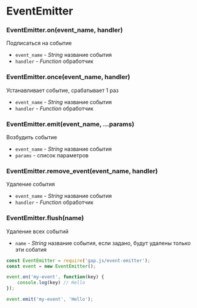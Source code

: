 # EventEmitter

### EventEmitter.on(event_name, handler)
Подписаться на событие
* `event_name` - *String* название события
* `handler` - *Function* обработчик

### EventEmitter.once(event_name, handler)
Устанавливает событие, срабатывает 1 раз
* `event_name` - *String* название события
* `handler` - *Function* обработчик

### EventEmitter.emit(event_name, ...params)
Возбудить событие
* `event_name` - *String* название события
* `params` - список параметров


### EventEmitter.remove_event(event_name, handler)
Удаление события
* `event_name` - *String* название события
* `handler` - *Function* обработчик


### EventEmitter.flush(name)
Удаление всех событий
* `name` - *String* название события, если задано, будут удалены только эти собатия 


```javascript
const EventEmitter = require('gap.js/event-emitter');
const event = new EventEmitter();

event.on('my-event', function(key) {
    console.log(key) // Hello
});

event.emit('my-event', 'Hello');
```


